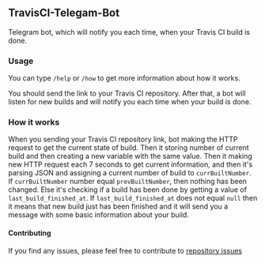 ## TravisCI-Telegam-Bot

Telegram bot, which will notify you each time, when your Travis CI build is done.

### Usage
You can type `/help` or `/how` to get more information about how it works.

You should send the link to your Travis CI repository. After that, a bot will listen for new builds and will notify you each time when your build is done.

### How it works
When you sending your Travis CI repository link, bot making the HTTP request to get the current state of build. Then it storing number of current build and then creating a new variable with the same value. Then it making new HTTP request each 7 seconds to get current information, and then it's parsing JSON and assigning a current number of build to `currBuiltNumber`. If `currBuiltNumber` number equal `prevBuiltNumber`, then nothing has been changed. Else it's checking if a build has been done by getting a value of `last_build_finished_at`. If `last_build_finished_at` does not equal `null` then it means that new build just has been finished and it will send you a message with some basic information about your build.

#### Contributing
If you find any issues, please feel free to contribute to [repository issues](https://github.com/artemgurzhii/TravisCI-Telegam-Bot/issues)
